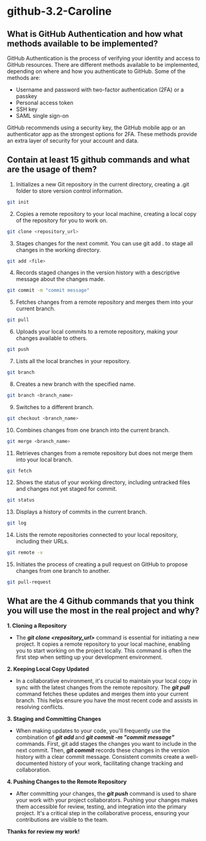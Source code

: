 # github-3.2-Caroline
## What is GitHub Authentication and how what methods available to be implemented?

GitHub Authentication is the process of verifying your identity and access to GitHub resources. There are different methods available to be implemented, depending on where and how you authenticate to GitHub. Some of the methods are:

- Username and password with two-factor authentication (2FA) or a passkey
- Personal access token
- SSH key
- SAML single sign-on

GitHub recommends using a security key, the GitHub mobile app or an authenticator app as the strongest options for 2FA. These methods provide an extra layer of security for your account and data.


## Contain at least 15 github commands and what are the usage of them?

1. Initializes a new Git repository in the current directory, creating a .git folder to store version control information.

```sh
git init
```

2. Copies a remote repository to your local machine, creating a local copy of the repository for you to work on.

```sh
git clone <repository_url>
```

3. Stages changes for the next commit. You can use git add . to stage all changes in the working directory.

```sh
git add <file>
```

4. Records staged changes in the version history with a descriptive message about the changes made.

```sh
git commit -m "commit message"
```

5. Fetches changes from a remote repository and merges them into your current branch.

```sh
git pull
```

6. Uploads your local commits to a remote repository, making your changes available to others.

```sh
git push
```

7. Lists all the local branches in your repository.

```sh
git branch
```

8. Creates a new branch with the specified name.

```sh
git branch <branch_name>
```

9. Switches to a different branch.

```sh
git checkout <branch_name>
```

10. Combines changes from one branch into the current branch.

```sh
git merge <branch_name>
```

11. Retrieves changes from a remote repository but does not merge them into your local branch.

```sh
git fetch
```

12. Shows the status of your working directory, including untracked files and changes not yet staged for commit.

```sh
git status
```

13. Displays a history of commits in the current branch.

```sh
git log
```

14. Lists the remote repositories connected to your local repository, including their URLs.

```sh
git remote -v
```

15. Initiates the process of creating a pull request on GitHub to propose changes from one branch to another.

```sh
git pull-request
```


## What are the 4 Github commands that you think you will use the most in the real project and why? 

**1. Cloning a Repository**
- The **_git clone <repository_url>_** command is essential for initiating a new project. It copies a remote repository to your local machine, enabling you to start working on the project locally. This command is often the first step when setting up your development environment.

**2. Keeping Local Copy Updated**
- In a collaborative environment, it's crucial to maintain your local copy in sync with the latest changes from the remote repository. The **_git pull_** command fetches these updates and merges them into your current branch. This helps ensure you have the most recent code and assists in resolving conflicts.

**3. Staging and Committing Changes**
- When making updates to your code, you'll frequently use the combination of **_git add <file>_** and **_git commit -m "commit message"_** commands. First, git add stages the changes you want to include in the next commit. Then, **_git commit_** records these changes in the version history with a clear commit message. Consistent commits create a well-documented history of your work, facilitating change tracking and collaboration.

**4. Pushing Changes to the Remote Repository**
- After committing your changes, the **_git push_** command is used to share your work with your project collaborators. Pushing your changes makes them accessible for review, testing, and integration into the primary project. It's a critical step in the collaborative process, ensuring your contributions are visible to the team.


**Thanks for review my work!**
